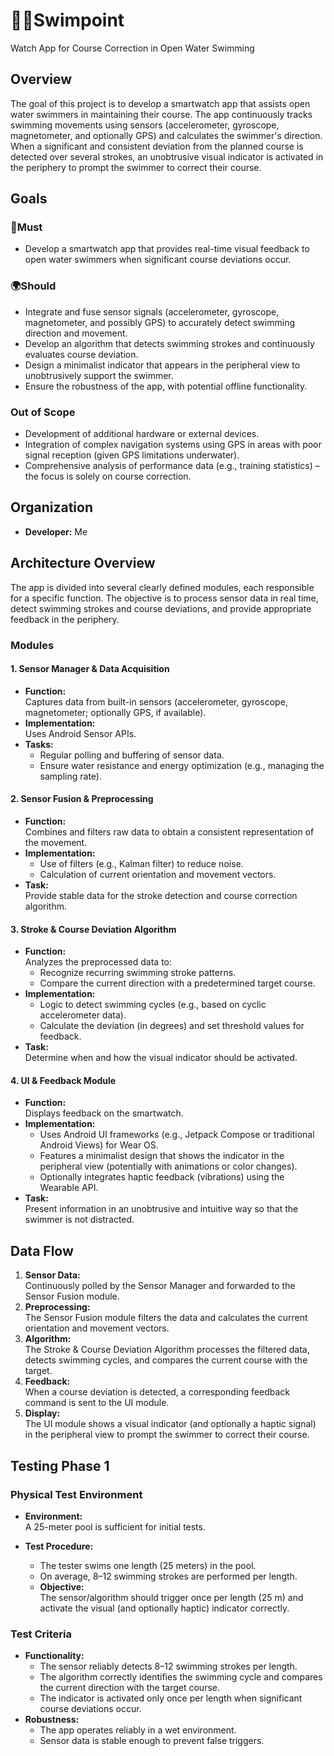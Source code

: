 # 🏊‍♂️Swimpoint
Watch App for Course Correction in Open Water Swimming

## Overview

The goal of this project is to develop a smartwatch app that assists open water swimmers in maintaining their course. The app continuously tracks swimming movements using sensors (accelerometer, gyroscope, magnetometer, and optionally GPS) and calculates the swimmer's direction. When a significant and consistent deviation from the planned course is detected over several strokes, an unobtrusive visual indicator is activated in the periphery to prompt the swimmer to correct their course.

## Goals

### 📱Must
- Develop a smartwatch app that provides real-time visual feedback to open water swimmers when significant course deviations occur.

### 🌍Should
- Integrate and fuse sensor signals (accelerometer, gyroscope, magnetometer, and possibly GPS) to accurately detect swimming direction and movement.
- Develop an algorithm that detects swimming strokes and continuously evaluates course deviation.
- Design a minimalist indicator that appears in the peripheral view to unobtrusively support the swimmer.
- Ensure the robustness of the app, with potential offline functionality.

### Out of Scope
- Development of additional hardware or external devices.
- Integration of complex navigation systems using GPS in areas with poor signal reception (given GPS limitations underwater).
- Comprehensive analysis of performance data (e.g., training statistics) – the focus is solely on course correction.

## Organization

- **Developer:** Me

## Architecture Overview

The app is divided into several clearly defined modules, each responsible for a specific function. The objective is to process sensor data in real time, detect swimming strokes and course deviations, and provide appropriate feedback in the periphery.

### Modules

#### 1. Sensor Manager & Data Acquisition
- **Function:**  
  Captures data from built-in sensors (accelerometer, gyroscope, magnetometer; optionally GPS, if available).
- **Implementation:**  
  Uses Android Sensor APIs.
- **Tasks:**
  - Regular polling and buffering of sensor data.
  - Ensure water resistance and energy optimization (e.g., managing the sampling rate).

#### 2. Sensor Fusion & Preprocessing
- **Function:**  
  Combines and filters raw data to obtain a consistent representation of the movement.
- **Implementation:**  
  - Use of filters (e.g., Kalman filter) to reduce noise.
  - Calculation of current orientation and movement vectors.
- **Task:**  
  Provide stable data for the stroke detection and course correction algorithm.

#### 3. Stroke & Course Deviation Algorithm
- **Function:**  
  Analyzes the preprocessed data to:
  - Recognize recurring swimming stroke patterns.
  - Compare the current direction with a predetermined target course.
- **Implementation:**  
  - Logic to detect swimming cycles (e.g., based on cyclic accelerometer data).
  - Calculate the deviation (in degrees) and set threshold values for feedback.
- **Task:**  
  Determine when and how the visual indicator should be activated.

#### 4. UI & Feedback Module
- **Function:**  
  Displays feedback on the smartwatch.
- **Implementation:**  
  - Uses Android UI frameworks (e.g., Jetpack Compose or traditional Android Views) for Wear OS.
  - Features a minimalist design that shows the indicator in the peripheral view (potentially with animations or color changes).
  - Optionally integrates haptic feedback (vibrations) using the Wearable API.
- **Task:**  
  Present information in an unobtrusive and intuitive way so that the swimmer is not distracted.

## Data Flow

1. **Sensor Data:**  
   Continuously polled by the Sensor Manager and forwarded to the Sensor Fusion module.
2. **Preprocessing:**  
   The Sensor Fusion module filters the data and calculates the current orientation and movement vectors.
3. **Algorithm:**  
   The Stroke & Course Deviation Algorithm processes the filtered data, detects swimming cycles, and compares the current course with the target.
4. **Feedback:**  
   When a course deviation is detected, a corresponding feedback command is sent to the UI module.
5. **Display:**  
   The UI module shows a visual indicator (and optionally a haptic signal) in the peripheral view to prompt the swimmer to correct their course.

## Testing Phase 1

### Physical Test Environment
- **Environment:**  
  A 25-meter pool is sufficient for initial tests.
  
- **Test Procedure:**
  - The tester swims one length (25 meters) in the pool.
  - On average, 8–12 swimming strokes are performed per length.
  - **Objective:**  
    The sensor/algorithm should trigger once per length (25 m) and activate the visual (and optionally haptic) indicator correctly.

### Test Criteria
- **Functionality:**
  - The sensor reliably detects 8–12 swimming strokes per length.
  - The algorithm correctly identifies the swimming cycle and compares the current direction with the target course.
  - The indicator is activated only once per length when significant course deviations occur.
- **Robustness:**
  - The app operates reliably in a wet environment.
  - Sensor data is stable enough to prevent false triggers.
